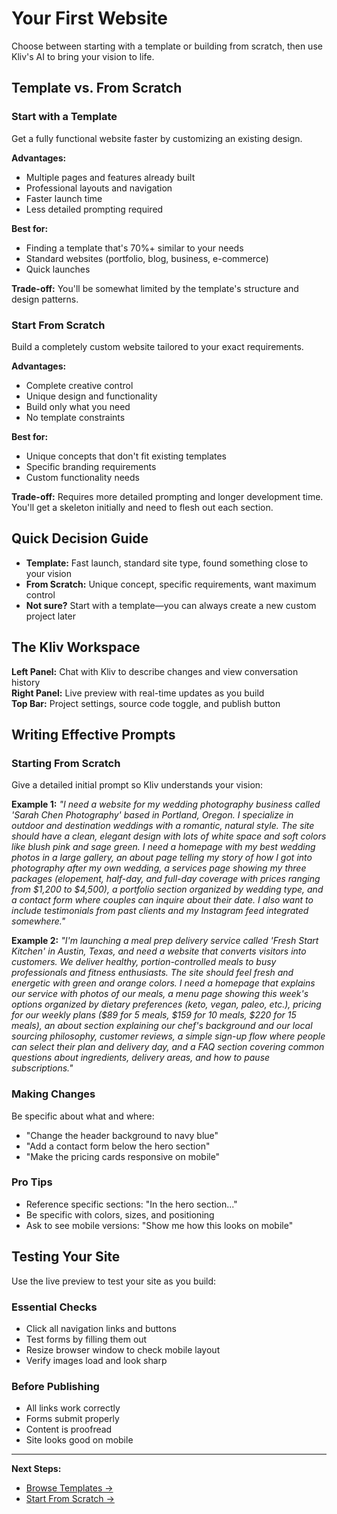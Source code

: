 # Your First Website

Choose between starting with a template or building from scratch, then use Kliv's AI to bring your vision to life.

## Template vs. From Scratch

### **Start with a Template**
Get a fully functional website faster by customizing an existing design.

**Advantages:**
- Multiple pages and features already built
- Professional layouts and navigation
- Faster launch time
- Less detailed prompting required

**Best for:**
- Finding a template that's 70%+ similar to your needs
- Standard websites (portfolio, blog, business, e-commerce)
- Quick launches

**Trade-off:** You'll be somewhat limited by the template's structure and design patterns.

### **Start From Scratch**
Build a completely custom website tailored to your exact requirements.

**Advantages:**
- Complete creative control
- Unique design and functionality
- Build only what you need
- No template constraints

**Best for:**
- Unique concepts that don't fit existing templates
- Specific branding requirements
- Custom functionality needs

**Trade-off:** Requires more detailed prompting and longer development time. You'll get a skeleton initially and need to flesh out each section.

## Quick Decision Guide

- **Template:** Fast launch, standard site type, found something close to your vision
- **From Scratch:** Unique concept, specific requirements, want maximum control
- **Not sure?** Start with a template—you can always create a new custom project later

## The Kliv Workspace

**Left Panel:** Chat with Kliv to describe changes and view conversation history  
**Right Panel:** Live preview with real-time updates as you build  
**Top Bar:** Project settings, source code toggle, and publish button

## Writing Effective Prompts

### **Starting From Scratch**
Give a detailed initial prompt so Kliv understands your vision:

**Example 1:** *"I need a website for my wedding photography business called 'Sarah Chen Photography' based in Portland, Oregon. I specialize in outdoor and destination weddings with a romantic, natural style. The site should have a clean, elegant design with lots of white space and soft colors like blush pink and sage green. I need a homepage with my best wedding photos in a large gallery, an about page telling my story of how I got into photography after my own wedding, a services page showing my three packages (elopement, half-day, and full-day coverage with prices ranging from $1,200 to $4,500), a portfolio section organized by wedding type, and a contact form where couples can inquire about their date. I also want to include testimonials from past clients and my Instagram feed integrated somewhere."*

**Example 2:** *"I'm launching a meal prep delivery service called 'Fresh Start Kitchen' in Austin, Texas, and need a website that converts visitors into customers. We deliver healthy, portion-controlled meals to busy professionals and fitness enthusiasts. The site should feel fresh and energetic with green and orange colors. I need a homepage that explains our service with photos of our meals, a menu page showing this week's options organized by dietary preferences (keto, vegan, paleo, etc.), pricing for our weekly plans ($89 for 5 meals, $159 for 10 meals, $220 for 15 meals), an about section explaining our chef's background and our local sourcing philosophy, customer reviews, a simple sign-up flow where people can select their plan and delivery day, and a FAQ section covering common questions about ingredients, delivery areas, and how to pause subscriptions."*

### **Making Changes**
Be specific about what and where:
- "Change the header background to navy blue"
- "Add a contact form below the hero section"
- "Make the pricing cards responsive on mobile"

### **Pro Tips**
- Reference specific sections: "In the hero section..."
- Be specific with colors, sizes, and positioning
- Ask to see mobile versions: "Show me how this looks on mobile"

## Testing Your Site

Use the live preview to test your site as you build:

### **Essential Checks**
- Click all navigation links and buttons
- Test forms by filling them out
- Resize browser window to check mobile layout
- Verify images load and look sharp

### **Before Publishing**
- All links work correctly
- Forms submit properly
- Content is proofread
- Site looks good on mobile

---

**Next Steps:**
- [Browse Templates →](/templates/app-store)
- [Start From Scratch →](/templates/from-scratch)